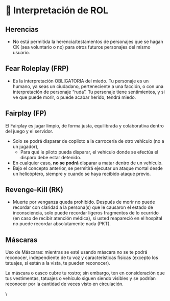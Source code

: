 # 🛂 Interpretación de ROL

## Herencias

* No está permitida la herencia/testamentos de personajes que se hagan CK (sea voluntario o no) para otros futuros personajes del mismo usuario.

## Fear Roleplay (FRP)

* Es la interpretación OBLIGATORIA del miedo. Tu personaje es un humano, ya seas un ciudadano, perteneciente a una facción, o con una interpretación de personaje “ruda”. Tu personaje tiene sentimientos, y si ve que puede morir, o puede acabar herido, tendrá miedo.

## Fairplay (FP)

El Fairplay es jugar limpio, de forma justa, equilibrada y colaborativa dentro del juego y el servidor.

* Solo se podrá disparar de copiloto a la carrocería de otro vehículo (no a un jugador),
  * Para qué le piloto pueda disparar, el vehículo donde se efectúa el disparo debe estar detenido.
* En cualquier caso, **no se podrá** disparar a matar dentro de un vehículo.
* Bajo el concepto anterior, se permitirá ejecutar un ataque mortal desde un helicóptero, siempre y cuando se haya recibido ataque previo.

## Revenge-Kill (RK)

* Muerte por venganza queda prohibido. Después de morir no puede recordar con claridad a la persona(s) que le causaron el estado de inconsciencia, solo puede recordar ligeros fragmentos de lo ocurrido (en caso de recibir atención médica), si usted reapareció en el hospital no puede recordar absolutamente nada (PKT).

## Máscaras

Uso de Máscaras: mientras se esté usando máscara no se te podrá reconocer, independiente de tu voz y características físicas (excepto los tatuajes, si están a la vista, te pueden reconocer).

La máscara o casco cubre tu rostro; sin embargo, ten  en  consideración que tus vestimentas, tatuajes o vehículo siguen siendo visibles y se podrían reconocer por la cantidad de veces visto en circulación.

\
